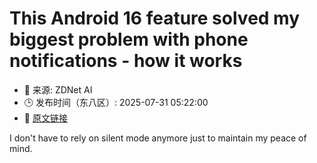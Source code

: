 # This Android 16 feature solved my biggest problem with phone notifications - how it works
- 📅 来源: ZDNet AI
- 🕒 发布时间（东八区）: 2025-07-31 05:22:00
- 🔗 [原文链接](https://www.zdnet.com/article/this-android-16-feature-solved-my-biggest-problem-with-phone-notifications-how-it-works/)

I don't have to rely on silent mode anymore just to maintain my peace of mind.